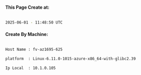 
   
#### This Page Create at:

```bash

2025-06-01 - 11:48:50 UTC

```

#### Create By Machine:

```bash

Host Name : fv-az1695-625

platform  : Linux-6.11.0-1015-azure-x86_64-with-glibc2.39

Ip Local  : 10.1.0.105

```

